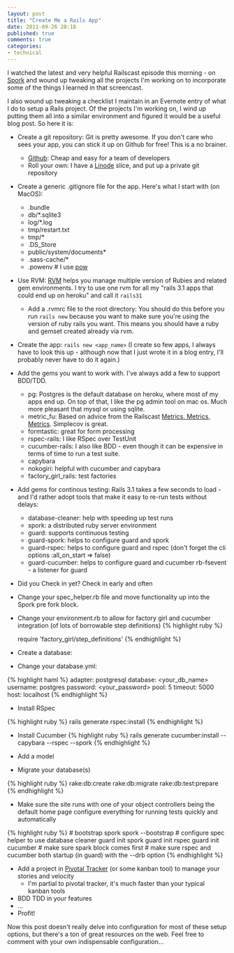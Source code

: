 ```yaml
---
layout: post
title: "Create Me a Rails App"
date: 2011-09-26 20:18
published: true
comments: true
categories:
- technical
---
```

I watched the latest and very helpful Railscast episode this morning - on [Spork](http://railscasts.com/episodes/285-spork) and wound up tweaking all the projects I'm working on to incorporate some of the things I learned in that screencast.

I also wound up tweaking a checklist I maintain in an Evernote entry of what I do to setup a Rails project.  Of the projects I'm working on, I wind up putting them all into a similar environment and figured it would be a useful blog post.  So here it is:

- Create a git repository: Git is pretty awesome.  If you don't care who sees your app, you can stick it up on Github for free! This is a no brainer.
    - [Github](http://github.com): Cheap and easy for a team of developers
    - Roll your own: I have a [Linode](http://linode.com) slice, and put up a private git repository
- Create a generic .gitignore file for the app.  Here's what I start with (on MacOS): 
    - .bundle
    - db/\*.sqlite3
    - log/\*.log
    - tmp/restart.txt
    - tmp/\*
    - .DS\_Store
    - public/system/documents\*
    - .sass-cache/\*
    - .powenv # I use [pow](http://pow.cx/)
- Use RVM: [RVM](http://beginrescueend.com) helps you manage multiple version of Rubies and related gem environments.  I try to use one rvm for all my "rails 3.1 apps that could end up on heroku" and call it `rails31`
    - Add a .rvmrc file to the root directory:  You should do this before you run `rails new` because you want to make sure you're using the version of ruby rails you want.  This means you should have a ruby and gemset created  already via rvm.
- Create the app: `rails new <app_name>` (I create so few apps, I always have to look this up - although now that I just wrote it in a blog entry, I'll probably never have to do it again.)
- Add the gems you want to work with.  I've always add a few to support BDD/TDD.
    - pg: Postgres is the default database on heroku, where most of my apps end up.  On top of that, I like the pg admin tool on mac os. Much more pleasant that mysql or using sqlite.
    - metric\_fu: Based on advice from the Railscast [Metrics, Metrics, Metrics](http://railscasts.com/episodes/252-metrics-metrics-metrics).  Simplecov is great.
    - formtastic: great for form processing
    - rspec-rails: I like RSpec over TestUnit
    - cucumber-rails: I also like BDD - even though it can be expensive in terms of time to run a test suite.
    - capybara
    - nokogiri: helpful with cucumber and capybara
    - factory\_girl\_rails: test factories
- Add gems for continous testing:  Rails 3.1 takes a few seconds to load - and I'd rather adopt tools that make it easy to re-run tests without delays:
    - database-cleaner: help with speeding up test runs
    - spork: a distributed ruby server environment
    - guard: supports continuous testing
    - guard-spork: helps to configure guard and spork
    - guard-rspec: helps to configure guard and rspec (don't forget the cli options :all\_on\_start =\> false)
    - guard-cucumber: helps to configure guard and cucumber
  rb-fsevent - a listener for guard
- Did you Check in yet?  Check in early and often
- Change your spec\_helper.rb file and move functionality up into the Spork pre fork block.
- Change your environment.rb to allow for factory girl and cucumber integration (of lots of borrowable step definitions)
{% highlight ruby %}

    require 'factory_girl/step_definitions'
{% endhighlight %}

- Create a database:
- Change your database.yml:

{% highlight haml %}
     adapter: postgresql
     database: <your_db_name>
     username: postgres
     password: <your_password>
     pool: 5
     timeout: 5000
     host: localhost
{% endhighlight %}

- Install RSpec

{% highlight ruby %}
    rails generate rspec:install
{% endhighlight %}

- Install Cucumber
{% highlight ruby %}
    rails generate cucumber:install --capybara --rspec --spork
{% endhighlight %}

- Add a model
- Migrate your database(s)

{% highlight ruby %}
    rake:db:create
    rake:db:migrate
    rake:db:test:prepare
{% endhighlight %}

- Make sure the site runs with one of your object controllers being the default home page configure everything for running tests quickly and automatically

{% highlight ruby %}
    # bootstrap spork
    spork --bootstrap
    # configure spec helper to use database cleaner
    guard init spork
    guard init rspec
    guard init cucumber
    # make sure spark block comes first
    # make sure rspec and cucumber both startup (in guard) with the --drb option
{% endhighlight %}

- Add a project in [Pivotal Tracker](http://www.pivotaltracker.com) (or some kanban tool) to manage your stories and velocity
    - I'm partial to pivotal tracker, it's much faster than your typical kanban tools
- BDD TDD in your features
- ...
- Profit!

Now this post doesn't really delve into configuration for most of these setup options, but there's a ton of great resources on the web.  Feel free to comment with your own indispensable configuration...
